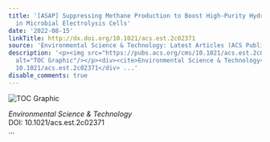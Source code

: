 ```yaml
---
title: '[ASAP] Suppressing Methane Production to Boost High-Purity Hydrogen Production
  in Microbial Electrolysis Cells'
date: '2022-08-15'
linkTitle: http://dx.doi.org/10.1021/acs.est.2c02371
source: 'Environmental Science & Technology: Latest Articles (ACS Publications)'
description: '<p><img src="https://pubs.acs.org/cms/10.1021/acs.est.2c02371/asset/images/medium/es2c02371_0001.gif"
  alt="TOC Graphic"/></p><div><cite>Environmental Science & Technology</cite></div><div>DOI:
  10.1021/acs.est.2c02371</div> ...'
disable_comments: true
---
```

<p><img src="https://pubs.acs.org/cms/10.1021/acs.est.2c02371/asset/images/medium/es2c02371_0001.gif" alt="TOC Graphic"/></p><div><cite>Environmental Science & Technology</cite></div><div>DOI: 10.1021/acs.est.2c02371</div> ...
